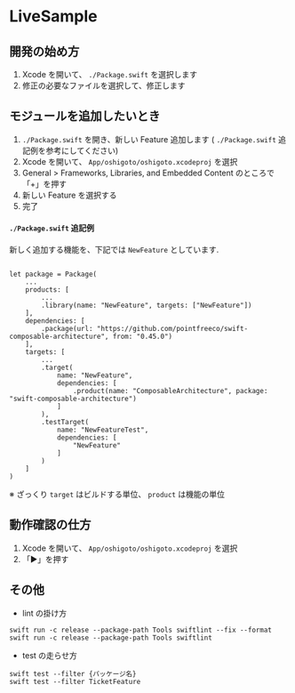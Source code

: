 # LiveSample

## 開発の始め方

1. Xcode を開いて、 `./Package.swift` を選択します
2. 修正の必要なファイルを選択して、修正します

## モジュールを追加したいとき

1. `./Package.swift` を開き、新しい Feature 追加します ( `./Package.swift` 追記例を参考にしてください)
2. Xcode を開いて、 `App/oshigoto/oshigoto.xcodeproj` を選択
3. General > Frameworks, Libraries, and Embedded Content のところで「+」を押す
4. 新しい Feature を選択する
5. 完了

#### `./Package.swift` 追記例

新しく追加する機能を、下記では `NewFeature` としています.

```

let package = Package(
    ...
    products: [
        ...
        .library(name: "NewFeature", targets: ["NewFeature"])
    ],
    dependencies: [
        .package(url: "https://github.com/pointfreeco/swift-composable-architecture", from: "0.45.0")
    ],
    targets: [
        ...
        .target(
            name: "NewFeature",
            dependencies: [
                .product(name: "ComposableArchitecture", package: "swift-composable-architecture")
            ]
        ),
        .testTarget(
            name: "NewFeatureTest",
            dependencies: [
                "NewFeature"
            ]
        )
    ]
)
```

※ ざっくり `target` はビルドする単位、 `product` は機能の単位

## 動作確認の仕方

1. Xcode を開いて、 `App/oshigoto/oshigoto.xcodeproj` を選択
2. 「▶️」を押す

## その他

- lint の掛け方

```
swift run -c release --package-path Tools swiftlint --fix --format
swift run -c release --package-path Tools swiftlint
```

- test の走らせ方

```
swift test --filter {パッケージ名}
swift test --filter TicketFeature
```
